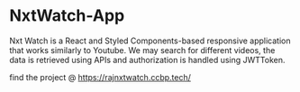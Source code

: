 # NxtWatch-App

Nxt Watch is a React and Styled Components-based responsive application that works similarly to Youtube. We may
search for different videos, the data is retrieved using APIs and authorization is handled using JWTToken.

find the project @ https://rajnxtwatch.ccbp.tech/
